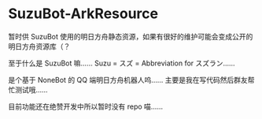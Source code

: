 # SuzuBot-ArkResource

暂时供 SuzuBot 使用的明日方舟静态资源，如果有很好的维护可能会变成公开的明日方舟资源库（？

至于什么是 SuzuBot 嘛…… Suzu = スズ = Abbreviation for スズラン……

是个基于 NoneBot 的 QQ 端明日方舟机器人呜…… 主要是我在写代码然后群友帮忙测试哦……

目前功能还在绝赞开发中所以暂时没有 repo 喵……
